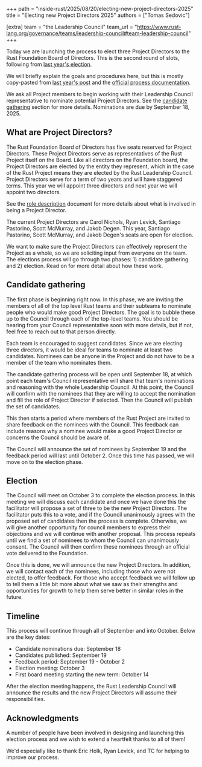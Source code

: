 +++
path = "inside-rust/2025/08/20/electing-new-project-directors-2025"
title = "Electing new Project Directors 2025"
authors = ["Tomas Sedovic"]

[extra]
team = "the Leadership Council"
team_url = "https://www.rust-lang.org/governance/teams/leadership-council#team-leadership-council"
+++


Today we are launching the process to elect three Project Directors to the Rust Foundation Board of Directors. This is the second round of slots, following from [last year's election](https://blog.rust-lang.org/inside-rust/2024/09/06/electing-new-project-directors/).

We will briefly explain the goals and procedures here, but this is mostly copy-pasted from [last year's post](https://blog.rust-lang.org/inside-rust/2024/09/06/electing-new-project-directors/) and the [official process documentation][pde-process].

We ask all Project members to begin working with their Leadership Council representative to nominate potential Project Directors. See the [candidate gathering](#candidate-gathering) section for more details. Nominations are due by September 18, 2025.

[pde-process]: https://github.com/rust-lang/leadership-council/blob/main/policies/project-directorship/election-process.md

## What are Project Directors?

The Rust Foundation Board of Directors has five seats reserved for Project Directors. These Project Directors serve as representatives of the Rust Project itself on the Board. Like all directors on the Foundation board, the Project Directors are elected by the entity they represent, which in the case of the Rust Project means they are elected by the Rust Leadership Council. Project Directors serve for a term of two years and will have staggered terms. This year we will appoint three directors and next year we will appoint two directors.

See the [role description] document for more details about what is involved in being a Project Director.

The current Project Directors are Carol Nichols, Ryan Levick, Santiago Pastorino, Scott McMurray, and Jakob Degen. This year, Santiago Pastorino, Scott McMurray, and Jakob Degen's seats are open for election.

We want to make sure the Project Directors can effectively represent the Project as a whole, so we are soliciting input from everyone on the team. The elections process will go through two phases: 1) candidate gathering and 2) election. Read on for more detail about how these work.

[role description]: https://github.com/rust-lang/leadership-council/blob/main/roles/rust-foundation-project-director.md

## Candidate gathering

The first phase is beginning right now. In this phase, we are inviting the members of all of the top level Rust teams and their subteams to nominate people who would make good Project Directors. The goal is to bubble these up to the Council through each of the top-level teams. You should be hearing from your Council representative soon with more details, but if not, feel free to reach out to that person directly.

Each team is encouraged to suggest candidates. Since we are electing three directors, it would be ideal for teams to nominate at least two candidates. Nominees can be anyone in the Project and do not have to be a member of the team who nominates them.

The candidate gathering process will be open until September 18, at which point each team's Council representative will share that team's nominations and reasoning with the whole Leadership Council. At this point, the Council will confirm with the nominees that they are willing to accept the nomination and fill the role of Project Director if selected. Then the Council will publish the set of candidates.

This then starts a period where members of the Rust Project are invited to share feedback on the nominees with the Council. This feedback can include reasons why a nominee would make a good Project Director or concerns the Council should be aware of.

The Council will announce the set of nominees by September 19 and the feedback period will last until October 2. Once this time has passed, we will move on to the election phase.

## Election

The Council will meet on October 3 to complete the election process. In this meeting we will discuss each candidate and once we have done this the facilitator will propose a set of three to be the new Project Directors. The facilitator puts this to a vote, and if the Council unanimously agrees with the proposed set of candidates then the process is complete. Otherwise, we will give another opportunity for council members to express their objections and we will continue with another proposal. This process repeats until we find a set of nominees to whom the Council can unanimously consent. The Council will then confirm these nominees through an official vote delivered to the Foundation.

Once this is done, we will announce the new Project Directors. In addition, we will contact each of the nominees, including those who were not elected, to offer feedback. For those who accept feedback we will follow up to tell them a little bit more about what we saw as their strengths and opportunities for growth to help them serve better in similar roles in the future.

## Timeline

This process will continue through all of September and into October. Below are the key dates:

* Candidate nominations due: September 18
* Candidates published: September 19
* Feedback period: September 19 - October 2
* Election meeting: October 3
* First board meeting starting the new term: October 14

After the election meeting happens, the Rust Leadership Council will announce the results and the new Project Directors will assume their responsibilities.

## Acknowledgments

A number of people have been involved in designing and launching this election process and we wish to extend a heartfelt thanks to all of them!

We'd especially like to thank Eric Holk, Ryan Levick, and TC for helping to improve our process.
